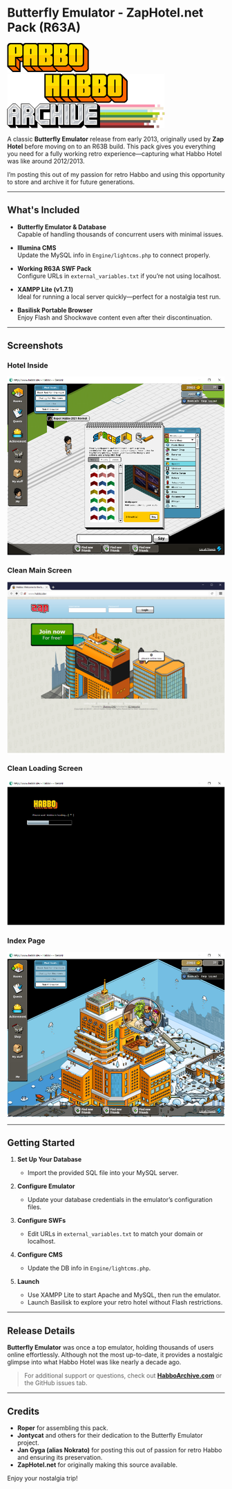 # Butterfly Emulator - ZapHotel.net Pack (R63A)


![Pabbo Logo](https://raw.githubusercontent.com/Nokrato/Zap-Hotel/refs/heads/main/assets/pabbo.png)  
![Logo](https://raw.githubusercontent.com/Nokrato/Zap-Hotel/refs/heads/main/assets/logo.gif)

A classic **Butterfly Emulator** release from early 2013, originally used by **Zap Hotel** before moving on to an R63B build. This pack gives you everything you need for a fully working retro experience—capturing what Habbo Hotel was like around 2012/2013.

I’m posting this out of my passion for retro Habbo and using this opportunity to store and archive it for future generations.

---

## What's Included

- **Butterfly Emulator & Database**  
  Capable of handling thousands of concurrent users with minimal issues.

- **Illumina CMS**  
  Update the MySQL info in `Engine/lightcms.php` to connect properly.

- **Working R63A SWF Pack**  
  Configure URLs in `external_variables.txt` if you’re not using localhost.

- **XAMPP Lite (v1.7.1)**  
  Ideal for running a local server quickly—perfect for a nostalgia test run.

- **Basilisk Portable Browser**  
  Enjoy Flash and Shockwave content even after their discontinuation.

---

## Screenshots

### Hotel Inside
![Hotel Inside](https://raw.githubusercontent.com/Nokrato/Zap-Hotel/refs/heads/main/assets/room.png)

### Clean Main Screen
![Clean Main Screen](https://raw.githubusercontent.com/Nokrato/Zap-Hotel/refs/heads/main/assets/login.png)

### Clean Loading Screen
![Clean Loading Screen](https://raw.githubusercontent.com/Nokrato/Zap-Hotel/refs/heads/main/assets/client_loading.png)

### Index Page
![Index Page](https://raw.githubusercontent.com/Nokrato/Zap-Hotel/refs/heads/main/assets/client_load.png)

---

## Getting Started

1. **Set Up Your Database**  
   - Import the provided SQL file into your MySQL server.

2. **Configure Emulator**  
   - Update your database credentials in the emulator’s configuration files.

3. **Configure SWFs**  
   - Edit URLs in `external_variables.txt` to match your domain or localhost.

4. **Configure CMS**  
   - Update the DB info in `Engine/lightcms.php`.

5. **Launch**  
   - Use XAMPP Lite to start Apache and MySQL, then run the emulator.  
   - Launch Basilisk to explore your retro hotel without Flash restrictions.

---

## Release Details

**Butterfly Emulator** was once a top emulator, holding thousands of users online effortlessly. Although not the most up-to-date, it provides a nostalgic glimpse into what Habbo Hotel was like nearly a decade ago.

> For additional support or questions, check out **[HabboArchive.com](https://www.habboarchive.com)** or the GitHub issues tab.

---

## Credits

- **Roper** for assembling this pack.  
- **Jontycat** and others for their dedication to the Butterfly Emulator project.  
- **Jan Gyga (alias Nokrato)** for posting this out of passion for retro Habbo and ensuring its preservation.  
- **ZapHotel.net** for originally making this source available.

Enjoy your nostalgia trip!
